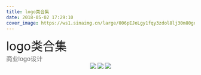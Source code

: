 ```yaml
---
title: logo类合集
date: 2018-05-02 17:29:10
cover_image: https://ws1.sinaimg.cn/large/006pEJoLgy1fqy3zdol8lj30m80godmq.jpg
---
```


<div align="center">
    <div align="left" style="width:1200px;">
    <div ><font size="6" color=#1a1a1a>logo类合集</font></div>
    <font size="3" color=#666666>商业logo设计</font>
    </div>
    <img class="img-fluid project-img" src="https://ws1.sinaimg.cn/large/006pEJoLgy1fqy3ze28ydj30xc2hb7qy.jpg" />
    <img class="img-fluid project-img" src="https://ws1.sinaimg.cn/large/006pEJoLgy1fqy3zemntjj30xc2zn1kl.jpg" />
    <img class="img-fluid project-img" src="https://ws1.sinaimg.cn/large/006pEJoLgy1fqy3zfa4cej30xc2hb7oa.jpg" />
  
</div>